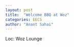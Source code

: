 ```yaml
---
layout: post
title:  "Welcome BBQ at Woz"
categories: EECS
author: "Anant Sahai"
---
```

Loc: Woz Lounge
